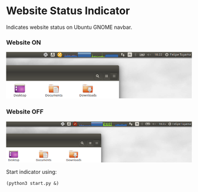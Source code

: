 # Website Status Indicator

Indicates website status on Ubuntu GNOME navbar.

### Website ON
![Screenshot](/screenshot.png?raw=true "Screenshot")

### Website OFF
![Screenshot](/screenshot2.png?raw=true "Screenshot")

Start indicator using:
```Sh
(python3 start.py &)
```
